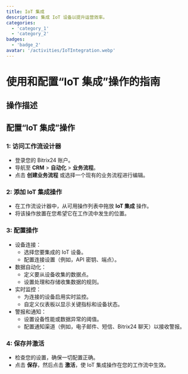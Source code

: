 ```yaml
---
title: IoT 集成
description: 集成 IoT 设备以提升运营效率。
categories: 
  - 'category_1'
  - 'category_2'
badges: 
  - 'badge_2'
avatar: '/activities/IoTIntegration.webp'
---
```

# 使用和配置“IoT 集成”操作的指南

## 操作描述

## **配置“IoT 集成”操作**

### 1: 访问工作流设计器
- 登录您的 Bitrix24 账户。
- 导航至 **CRM** > **自动化** > **业务流程**。
- 点击 **创建业务流程** 或选择一个现有的业务流程进行编辑。

### 2: 添加 IoT 集成操作
- 在工作流设计器中，从可用操作列表中拖放 **IoT 集成** 操作。
- 将该操作放置在您希望它在工作流中发生的位置。

### 3: 配置操作
- 设备连接：
  - 选择您要集成的 IoT 设备。
  - 配置连接设置（例如，API 密钥、端点）。
- 数据自动化：
  - 定义要从设备收集的数据点。
  - 设置处理和存储收集数据的规则。
- 实时监控：
  - 为连接的设备启用实时监控。
  - 自定义仪表板以显示关键指标和设备状态。
- 警报和通知：
  - 设置设备性能或数据异常的阈值。
  - 配置通知渠道（例如，电子邮件、短信、Bitrix24 聊天）以接收警报。

### 4: 保存并激活
- 检查您的设置，确保一切配置正确。
- 点击 **保存**，然后点击 **激活**，使 IoT 集成操作在您的工作流中生效。